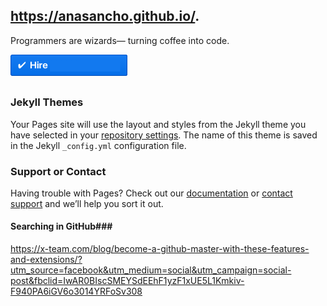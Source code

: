 ## https://anasancho.github.io/.   
Programmers are wizards—  turning coffee into code.  

<a href="mailto:anasancho.silva@gmail.com?subject=Project%20inquiry%20from%20Github"> 
<img src="https://github.com/anasancho/anasancho.github.io/blob/master/contact_%40.png" width="187" height="34"></a> <br>

## 

### Jekyll Themes

Your Pages site will use the layout and styles from the Jekyll theme you have selected in your [repository settings](https://github.com/anasancho/anasancho.github.io/settings). The name of this theme is saved in the Jekyll `_config.yml` configuration file.

### Support or Contact

Having trouble with Pages? Check out our [documentation](https://help.github.com/categories/github-pages-basics/) or [contact support](https://github.com/contact) and we’ll help you sort it out.

####     Searching in GitHub###

https://x-team.com/blog/become-a-github-master-with-these-features-and-extensions/?utm_source=facebook&utm_medium=social&utm_campaign=social-post&fbclid=IwAR0BIscSMEYSdEEhF1yzF1xUE5L1Kmkiv-F940PA6iGV6o3014YRFoSv308

